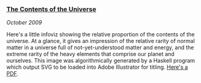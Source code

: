 ### [The Contents of the Universe][pdf]

*October 2009*

Here's a little infoviz showing the relative proportion of the contents of the universe. At a glance, it gives an impression of the relative rarity of normal matter in a universe full of not-yet-understood matter and energy, and the extreme rarity of the heavy elements that comprise our planet and ourselves. This image was algorithmically generated by a Haskell program which output SVG to be loaded into Adobe Illustrator for titling. [Here's a PDF][pdf].

[pdf]: pdfs/universe.pdf